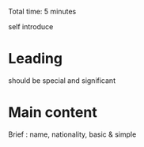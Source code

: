 Total time: 5 minutes

self introduce

# Leading

should be special and significant



# Main content

Brief : name, nationality, basic & simple 